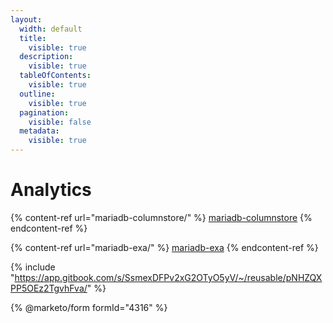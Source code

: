 ```yaml
---
layout:
  width: default
  title:
    visible: true
  description:
    visible: true
  tableOfContents:
    visible: true
  outline:
    visible: true
  pagination:
    visible: false
  metadata:
    visible: true
---
```


# Analytics



{% content-ref url="mariadb-columnstore/" %}
[mariadb-columnstore](mariadb-columnstore/)
{% endcontent-ref %}

{% content-ref url="mariadb-exa/" %}
[mariadb-exa](mariadb-exa/)
{% endcontent-ref %}

{% include "https://app.gitbook.com/s/SsmexDFPv2xG2OTyO5yV/~/reusable/pNHZQXPP5OEz2TgvhFva/" %}

{% @marketo/form formId="4316" %}
